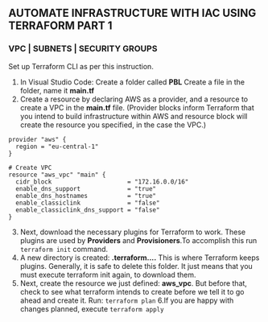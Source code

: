 ## AUTOMATE INFRASTRUCTURE WITH IAC USING TERRAFORM PART 1
### VPC | SUBNETS | SECURITY GROUPS
Set up Terraform CLI as per this instruction.
1. In Visual Studio Code: Create a folder called **PBL** Create a file in the folder, name it **main.tf**
2. Create a resource by declaring AWS as a provider, and a resource to create a VPC in the **main.tf** file. (Provider blocks inform Terraform 
that you intend to build infrastructure within AWS and resource block will create the resource you specified, in the case the VPC.)
```
provider "aws" {
  region = "eu-central-1"
}

# Create VPC
resource "aws_vpc" "main" {
  cidr_block                     = "172.16.0.0/16"
  enable_dns_support             = "true"
  enable_dns_hostnames           = "true"
  enable_classiclink             = "false"
  enable_classiclink_dns_support = "false"
}
```
3. Next, download the necessary plugins for Terraform to work. These plugins are used by **Providers** and **Provisioners**.To accomplish this
run `terraform init` command.
4. A new directory is created: **.terraform\....** This is where Terraform keeps plugins. Generally, it is safe to delete this folder. 
It just means that you must execute terraform init again, to download them.
5. Next, create the resource we just defined: **aws_vpc**. But before that, check to see what terraform intends to create before we tell it to 
go ahead and create it. Run: `terraform plan`
6.If you are happy with changes planned, execute `terraform apply`
